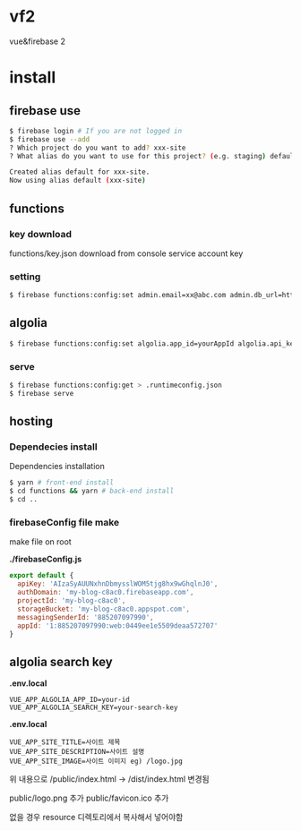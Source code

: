 # vf2

vue&firebase 2

# install

## firebase use

```bash
$ firebase login # If you are not logged in
$ firebase use --add
? Which project do you want to add? xxx-site
? What alias do you want to use for this project? (e.g. staging) default

Created alias default for xxx-site.
Now using alias default (xxx-site)
```

## functions

### key download

functions/key.json download from console service account key

### setting

```bash
$ firebase functions:config:set admin.email=xx@abc.com admin.db_url=https://xxx-site.firebaseio.com admin.region=asia-northeast1 admin.bucket_url=memi-vf2.appspot.com
```

## algolia

```bash
$ firebase functions:config:set algolia.app_id=yourAppId algolia.api_key=yourAdminKey algolia.search_key=yourSearchKey
```

### serve

```bash
$ firebase functions:config:get > .runtimeconfig.json
$ firebase serve
```

## hosting

### Dependecies install

Dependencies installation

```bash
$ yarn # front-end install
$ cd functions && yarn # back-end install
$ cd ..
```

### firebaseConfig file make

make file on root

**./firebaseConfig.js**  
```javascript
export default {
  apiKey: 'AIzaSyAUUNxhnDbmysslWOM5tjg8hx9wGhqlnJ0',
  authDomain: 'my-blog-c8ac0.firebaseapp.com',
  projectId: 'my-blog-c8ac0',
  storageBucket: 'my-blog-c8ac0.appspot.com',
  messagingSenderId: '885207097990',
  appId: '1:885207097990:web:0449ee1e5509deaa572707'
}
```

## algolia search key

**.env.local**  
```
VUE_APP_ALGOLIA_APP_ID=your-id
VUE_APP_ALGOLIA_SEARCH_KEY=your-search-key
```

**.env.local**  
```
VUE_APP_SITE_TITLE=사이트 제목
VUE_APP_SITE_DESCRIPTION=사이트 설명
VUE_APP_SITE_IMAGE=사이트 이미지 eg) /logo.jpg
```

위 내용으로 /public/index.html -> /dist/index.html 변경됨

public/logo.png 추가 
public/favicon.ico 추가

없을 경우 resource 디렉토리에서 복사해서 넣어야함

